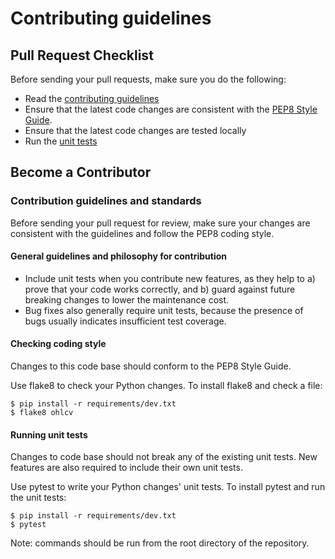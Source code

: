 # Contributing guidelines

## Pull Request Checklist

Before sending your pull requests, make sure you do the following:

- Read the [contributing guidelines](CONTRIBUTING.md)
- Ensure that the latest code changes are consistent with the [PEP8 Style Guide](https://www.python.org/dev/peps/pep-0008/).
- Ensure that the latest code changes are tested locally
- Run the [unit tests](#running-unit-tests)

## Become a Contributor

### Contribution guidelines and standards

Before sending your pull request for review, make sure your changes are consistent with the guidelines and follow the PEP8 coding style.

#### General guidelines and philosophy for contribution

- Include unit tests when you contribute new features, as they help to a) prove that your code works correctly, and b) guard against future breaking changes to lower the maintenance cost.
- Bug fixes also generally require unit tests, because the presence of bugs usually indicates insufficient test coverage.

#### Checking coding style

Changes to this code base should conform to the PEP8 Style Guide.

Use flake8 to check your Python changes. To install flake8 and check a file:

```shell
$ pip install -r requirements/dev.txt
$ flake8 ohlcv
```

#### Running unit tests

Changes to code base should not break any of the existing unit tests. New features are also required to include their own unit tests.

Use pytest to write your Python changes' unit tests. To install pytest and run the unit tests:

```shell
$ pip install -r requirements/dev.txt
$ pytest
```

Note: commands should be run from the root directory of the repository.
